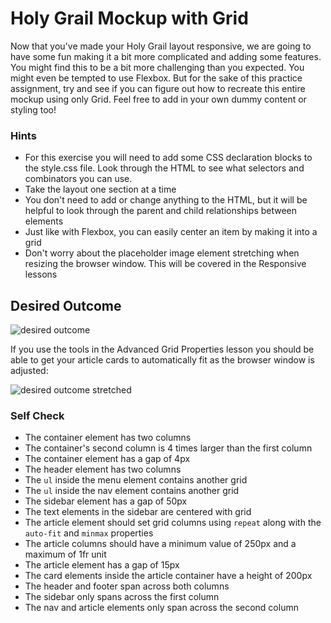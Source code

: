 # Holy Grail Mockup with Grid

Now that you've made your Holy Grail layout responsive, we are going to have
some fun making it a bit more complicated and adding some features. You might
find this to be a bit more challenging than you expected. You might even be
tempted to use Flexbox. But for the sake of this practice assignment, try and
see if you can figure out how to recreate this entire mockup using only Grid.
Feel free to add in your own dummy content or styling too!

### Hints
- For this exercise you will need to add some CSS declaration blocks to the
  style.css file. Look through the HTML to see what selectors and combinators
  you can use.
- Take the layout one section at a time
- You don't need to add or change anything to the HTML, but it will be helpful
  to look through the parent and child relationships between elements
- Just like with Flexbox, you can easily center an item by making it into a grid
- Don't worry about the placeholder image element stretching when resizing the
  browser window. This will be covered in the Responsive lessons

## Desired Outcome

![desired outcome](./desired-outcome.png)

If you use the tools in the Advanced Grid Properties lesson you should be able
to get your article cards to automatically fit as the browser window is
adjusted:

![desired outcome stretched](./desired-outcome-stretched.png)

### Self Check
- The container element has two columns
- The container's second column is 4 times larger than the first column
- The container element has a gap of 4px
- The header element has two columns
- The `ul` inside the menu element contains another grid
- The `ul` inside the nav element contains another grid
- The sidebar element has a gap of 50px
- The text elements in the sidebar are centered with grid
- The article element should set grid columns using `repeat` along with the
  `auto-fit` and `minmax` properties
- The article columns should have a minimum value of 250px and a maximum of 1fr
  unit
- The article element has a gap of 15px
- The card elements inside the article container have a height of 200px
- The header and footer span across both columns
- The sidebar only spans across the first column
- The nav and article elements only span across the second column
